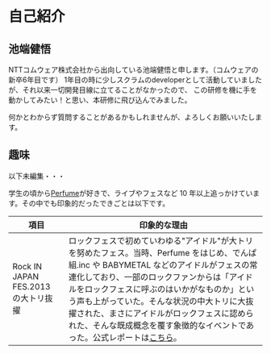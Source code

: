 # 自己紹介

## 池端健悟

NTTコムウェア株式会社から出向している池端健悟と申します。（コムウェアの新卒6年目です）
1年目の時に少しスクラムのdeveloperとして活動していましたが、それ以来一切開発目線に立てることがなかったので、
この研修を機に手を動かしてみたい！と思い、本研修に飛び込んでみました。

何かとわからず質問することがあるかもしれませんが、よろしくお願いいたします。

## 趣味

以下未編集・・・

学生の頃から[Perfume](https://www.perfume-web.jp/)が好きで、ライブやフェスなど 10 年以上追っかけています。その中でも印象的だったできごとは以下です。

| 項目                                | 印象的な理由                                                                                                                                                                                                                                                                                                                                                                                                                                                       |
| ----------------------------------- | ------------------------------------------------------------------------------------------------------------------------------------------------------------------------------------------------------------------------------------------------------------------------------------------------------------------------------------------------------------------------------------------------------------------------------------------------------------------ |
| Rock IN JAPAN FES.2013 の大トリ抜擢 | ロックフェスで初めていわゆる"アイドル"が大トリを努めたフェス。当時、Perfume をはじめ、でんぱ組.inc や BABYMETAL などのアイドルがフェスの常連化しており、一部のロックファンからは「アイドルをロックフェスに呼ぶのはいかがなものか」という声も上がっていた。そんな状況の中大トリに大抜擢された、まさにアイドルがロックフェスに認められた、そんな既成概念を覆す象徴的なイベントであった。公式レポートは[こちら](https://rockinon.com/quick/rijfes2013/detail/86272)。 |
